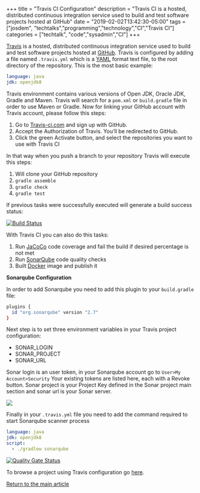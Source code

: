 +++
title =  "Travis CI Configuration"
description = "Travis CI is a hosted, distributed continuous integration service used to build and test software projects hosted at GitHub"
date = "2019-02-02T13:42:30-05:00"
tags = ["josdem", "techtalks","programming","technology","CI","Travis CI"]
categories = ["techtalk", "code","sysadmin","CI"]
+++

[Travis](https://travis-ci.com/) is a hosted, distributed continuous integration service used to build and test software projects hosted at [GitHub](https://github.com/). Travis is configured by adding a file named `.travis.yml` which is a [YAML](https://en.wikipedia.org/wiki/YAML) format text file, to the root directory of the repository. This is the most basic example:

```yml
language: java
jdk: openjdk8
```

Travis environment contains various versions of Open JDK, Oracle JDK, Gradle and Maven. Travis will search for a `pom.xml` or `build.gradle` file in order to use Maven or Gradle. Now for linking your GitHub account with Travis account, please follow this steps:

1. Go to [Travis-ci.com](https://travis-ci.com/) and sign up with GitHub.
2. Accept the Authorization of Travis. You’ll be redirected to GitHub.
3. Click the green Activate button, and select the repositories you want to use with Travis CI

In that way when you push a branch to your repository Travis will execute this steps:

1. Will clone your GitHub repository
2. `gradle assemble`
3. `gradle check`
4. `gradle test`

If previous tasks were successfully executed will generate a build success status:

[![Build Status](https://travis-ci.com/josdem/jugoterapia-webflux.svg?branch=master)](https://travis-ci.com/josdem/jugoterapia-webflux)

With Travis CI you can also do this tasks:

1. Run [JaCoCo](https://github.com/jacoco/jacoco) code coverage and fail the build if desired percentage is not met
2. Run [SonarQube](https://www.sonarqube.org/) code quality checks
3. Built [Docker](https://www.docker.com/) image and publish it


**Sonarqube Configuration**

In order to add Sonarqube you need to add this plugin to your `build.gradle` file:

```bash
plugins {
  id "org.sonarqube" version "2.7"
}
```

Next step is to set three environment variables in your Travis project configuration:

* SONAR_LOGIN
* SONAR_PROJECT
* SONAR_URL

Sonar login is an user token, in your Sonarqube account go to `User>My Account>Security` Your existing tokens are listed here, each with a Revoke button. Sonar project is your Project Key defined in the Sonar project main section and sonar url is your Sonar server.

<img src="/img/techtalks/sysadmin/travis.png">

Finally in your `.travis.yml` file you need to add the command required to start Sonarqube scanner process

```yml
language: java
jdk: openjdk8
script:
  - ./gradlew sonarqube
```

[![Quality Gate Status](https://sonar.josdem.io/api/project_badges/measure?project=com.jos.dem.jugoterapia.webflux%3Ajugoterapia-webflux&metric=alert_status)](https://sonar.josdem.io/dashboard?id=com.jos.dem.jugoterapia.webflux%3Ajugoterapia-webflux)

To browse a project using Travis configuration go [here](https://github.com/josdem/jugoterapia-webflux).

[Return to the main article](/techtalk/sysadmin)
